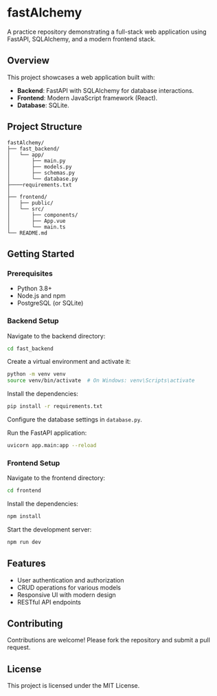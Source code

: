# fastAlchemy

A practice repository demonstrating a full-stack web application using FastAPI, SQLAlchemy, and a modern frontend stack.

## Overview

This project showcases a web application built with:

- **Backend**: FastAPI with SQLAlchemy for database interactions.  
- **Frontend**: Modern JavaScript framework (React).  
- **Database**: SQLite.

## Project Structure

```
fastAlchemy/
├── fast_backend/
│   └── app/
│       ├── main.py
│       ├── models.py
│       ├── schemas.py
│       └── database.py
├────requirements.txt
│
├── frontend/
│   ├── public/
│   └── src/
│       ├── components/
│       ├── App.vue
│       └── main.ts
└── README.md
```

## Getting Started

### Prerequisites

- Python 3.8+
- Node.js and npm
- PostgreSQL (or SQLite)

### Backend Setup

Navigate to the backend directory:

```bash
cd fast_backend
```

Create a virtual environment and activate it:

```bash
python -m venv venv
source venv/bin/activate  # On Windows: venv\Scripts\activate
```

Install the dependencies:

```bash
pip install -r requirements.txt
```

Configure the database settings in `database.py`.

Run the FastAPI application:

```bash
uvicorn app.main:app --reload
```

### Frontend Setup

Navigate to the frontend directory:

```bash
cd frontend
```

Install the dependencies:

```bash
npm install
```

Start the development server:

```bash
npm run dev
```

## Features

- User authentication and authorization  
- CRUD operations for various models  
- Responsive UI with modern design  
- RESTful API endpoints  

## Contributing

Contributions are welcome! Please fork the repository and submit a pull request.

## License

This project is licensed under the MIT License.
